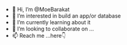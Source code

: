 - 👋 Hi, I’m @MoeBarakat
- 👀 I’m interested in build an app/or database
- 🌱 I’m currently learning about it
- 💞️ I’m looking to collaborate on ...
- 📫 Reach me ...here👇

<!---
MoeBarakat/MoeBarakat is a ✨ special ✨ repository because its `README.md` (this file) appears on your GitHub profile.
You can click the Preview link to take a look at your changes.
--->
